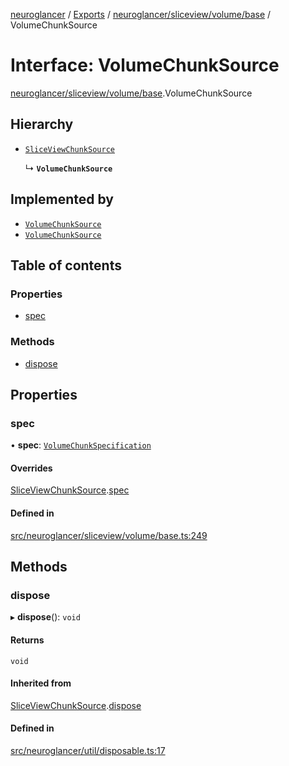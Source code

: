 [neuroglancer](../README.md) / [Exports](../modules.md) / [neuroglancer/sliceview/volume/base](../modules/neuroglancer_sliceview_volume_base.md) / VolumeChunkSource

# Interface: VolumeChunkSource

[neuroglancer/sliceview/volume/base](../modules/neuroglancer_sliceview_volume_base.md).VolumeChunkSource

## Hierarchy

- [`SliceViewChunkSource`](neuroglancer_sliceview_base.SliceViewChunkSource.md)

  ↳ **`VolumeChunkSource`**

## Implemented by

- [`VolumeChunkSource`](../classes/neuroglancer_sliceview_volume_backend.VolumeChunkSource.md)
- [`VolumeChunkSource`](../classes/neuroglancer_sliceview_volume_frontend.VolumeChunkSource.md)

## Table of contents

### Properties

- [spec](neuroglancer_sliceview_volume_base.VolumeChunkSource.md#spec)

### Methods

- [dispose](neuroglancer_sliceview_volume_base.VolumeChunkSource.md#dispose)

## Properties

### spec

• **spec**: [`VolumeChunkSpecification`](neuroglancer_sliceview_volume_base.VolumeChunkSpecification.md)

#### Overrides

[SliceViewChunkSource](neuroglancer_sliceview_base.SliceViewChunkSource.md).[spec](neuroglancer_sliceview_base.SliceViewChunkSource.md#spec)

#### Defined in

[src/neuroglancer/sliceview/volume/base.ts:249](https://github.com/ActiveBrainAtlas2/neuroglancer/blob/034b457d/src/neuroglancer/sliceview/volume/base.ts#L249)

## Methods

### dispose

▸ **dispose**(): `void`

#### Returns

`void`

#### Inherited from

[SliceViewChunkSource](neuroglancer_sliceview_base.SliceViewChunkSource.md).[dispose](neuroglancer_sliceview_base.SliceViewChunkSource.md#dispose)

#### Defined in

[src/neuroglancer/util/disposable.ts:17](https://github.com/ActiveBrainAtlas2/neuroglancer/blob/034b457d/src/neuroglancer/util/disposable.ts#L17)
